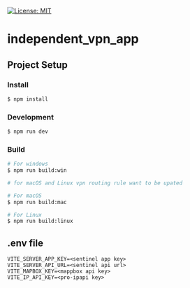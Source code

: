[![License: MIT](https://img.shields.io/badge/License-MIT-yellow.svg)](https://opensource.org/licenses/MIT)

# independent_vpn_app

## Project Setup
### Install

```bash
$ npm install
```

### Development

```bash
$ npm run dev
```

### Build

```bash
# For windows
$ npm run build:win

# for macOS and Linux vpn routing rule want to be upated

# For macOS
$ npm run build:mac

# For Linux
$ npm run build:linux
```


## .env file 
```
VITE_SERVER_APP_KEY=<sentinel app key>
VITE_SERVER_API_URL=<sentinel api url>
VITE_MAPBOX_KEY=<mappbox api key>
VITE_IP_API_KEY=<pro-ipapi key>
```
